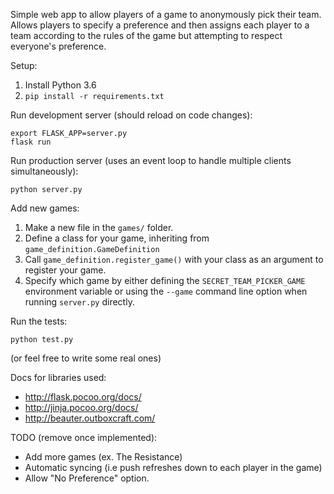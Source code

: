 Simple web app to allow players of a game to anonymously pick their
team. Allows players to specify a preference and then assigns each
player to a team according to the rules of the game but attempting
to respect everyone's preference.

Setup:

1. Install Python 3.6
2. `pip install -r requirements.txt`

Run development server (should reload on code changes):
```
export FLASK_APP=server.py
flask run
```

Run production server (uses an event loop to handle multiple clients simultaneously):
```
python server.py
```

Add new games:
1. Make a new file in the `games/` folder.
2. Define a class for your game, inheriting from `game_definition.GameDefinition`
3. Call `game_definition.register_game()` with your class as an argument to register your game.
4. Specify which game by either defining the `SECRET_TEAM_PICKER_GAME` environment variable
   or using the `--game` command line option when running `server.py` directly.

Run the tests:
```
python test.py
```

(or feel free to write some real ones)

Docs for libraries used:
* http://flask.pocoo.org/docs/
* http://jinja.pocoo.org/docs/
* http://beauter.outboxcraft.com/


TODO (remove once implemented):
* Add more games (ex. The Resistance)
* Automatic syncing (i.e push refreshes down to each player in the game)
* Allow "No Preference" option.
